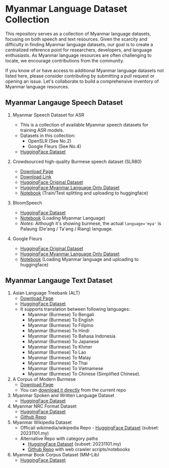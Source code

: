 # Myanmar Language Dataset Collection
This repository serves as a collection of Myanmar language datasets, focusing on both speech and text resources. Given 
the scarcity and difficulty in finding Myanmar language datasets, our goal is to create a centralized reference point for 
researchers, developers, and language enthusiasts. As Myanmar language resources are often challenging to locate, we 
encourage contributions from the community. 

If you know of or have access to additional Myanmar language datasets not 
listed here, please consider contributing by submitting a pull request or opening an issue. Let's collaborate to build 
a comprehensive inventory of Myanmar language resources.

## Myanmar Langauge Speech Dataset

1. Myanmar Speech Dataset for ASR
   - This is a collection of available Myanmar speech datasets for training ASR models.
   - Datasets in this collection:
     - OpenSLR (See No.2)
     - Google Fleurs (See No.4)
   - [HuggingFace Dataset](https://huggingface.co/datasets/chuuhtetnaing/myanmar-speech-dataset-for-asr)

2. Crowdsourced high-quality Burmese speech dataset (SLR80)
   - [Download Page](https://www.openslr.org/80/)
   - [Download Link](https://www.openslr.org/resources/80/my_mm_female.zip)
   - [HuggingFace Original Dataset](https://huggingface.co/datasets/openslr/openslr)
   - [HuggingFace Myanmar Language Only Dataset](https://huggingface.co/datasets/chuuhtetnaing/myanmar-speech-dataset-openslr-80)
   - [Notebook](Crowdsourced%20Burmese%20Speech%20Dataset/train-test-split.ipynb) (Train/Test splitting and uploading to huggingface)   

3. BloomSpeech
   - [HuggingFace Dataset](https://huggingface.co/datasets/sil-ai/bloom-speech)
   - [Notebook](BloomSpeech/load-myanmar-language.ipynb) (Loading Myanmar Language)
   - *Notes:* Although it's showing burmese, the actual `language='mya'` is Palaung (De'ang / Ta'ang / Riang) language.

4. Google Fleurs
   - [HuggingFace Original Dataset](https://huggingface.co/datasets/google/fleurs)
   - [HuggingFace Myanmar Language Only Dataset](https://huggingface.co/datasets/chuuhtetnaing/myanmar-speech-dataset-google-fleurs)
   - [Notebook](Google%20Fleurs/load-myanmar-language.ipynb) (Loading Myanmar language and uploading to huggingface)

## Myanmar Langauge Text Dataset

1. Asian Language Treebank (ALT)
   - [Download Page](https://www2.nict.go.jp/astrec-att/member/mutiyama/ALT/)
   - [HuggingFace Dataset](https://huggingface.co/datasets/mutiyama/alt)
   - It supports translation between following languages:
     - Myanmar (Burmese) To Bengali 
     - Myanmar (Burmese) To English
     - Myanmar (Burmese) To Filipino
     - Myanmar (Burmese) To Hindi
     - Myanmar (Burmese) To Bahasa Indonesia
     - Myanmar (Burmese) To Japanese
     - Myanmar (Burmese) To Khmer
     - Myanmar (Burmese) To Lao
     - Myanmar (Burmese) To Malay
     - Myanmar (Burmese) To Thai
     - Myanmar (Burmese) To Vietnamese
     - Myanmar (Burmese) To Chinese (Simplified Chinese).
2. A Corpus of Modern Burmese
   - [Download Page](https://live.european-language-grid.eu/catalogue/corpus/940/download/)
   - You can [download it directly](./A%20Corpus%20of%20Modern%20Burmese/allfiles.txt) from the current repo
3. Myanmar Spoken and Written Language Dataset
   - [HuggingFace Dataset](https://huggingface.co/datasets/kalixlouiis/myanmar-written-spoken-classification)
4. Myanmar NRC Format Dataset
   - [HuggingFace Dataset](https://huggingface.co/datasets/chuuhtetnaing/myanmar-nrc-format-dataset)
   - [Github Repo](https://github.com/chuuhtetnaing/myanmar-nrc-format-dataset)
5. Myanmar Wikipedia Dataset
   - Officail wikimedia/wikipedia Repo - [HuggingFace Dataset](https://huggingface.co/datasets/wikimedia/wikipedia) (subset: 20231101.my)
   - Alternative Repo with category paths
      - [HuggingFace Dataset](https://huggingface.co/chuuhtetnaing/myanmar-wikipedia-dataset) (subset: 20231101.my)
      - [Github Repo](https://github.com/chuuhtetnaing/myanmar-wikipedia-dataset) with web crawler scripts/notebooks
6. Myanmar Book Corpus Dataset (MM-Lib)
   - [HuggingFace Dataset](https://huggingface.co/datasets/chuuhtetnaing/mm-lib-book-dataset)
